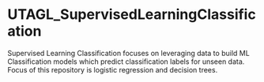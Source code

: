 # UTAGL_SupervisedLearningClassification
Supervised Learning Classification focuses on leveraging data to build ML Classification models which predict classification labels for unseen data.  Focus of this repository is logistic regression and decision trees. 
